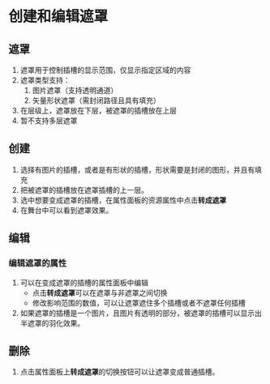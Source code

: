 # 创建和编辑遮罩

## 遮罩
1. 遮罩用于控制插槽的显示范围，仅显示指定区域的内容
2. 遮罩类型支持：
   1. 图片遮罩（支持透明通道）
   2. 矢量形状遮罩（需封闭路径且具有填充）
3. 在层级上，遮罩放在下层，被遮罩的插槽放在上层
4. 暂不支持多层遮罩

## 创建
1. 选择有图片的插槽，或者是有形状的插槽，形状需要是封闭的图形，并且有填充
2. 把被遮罩的插槽放在遮罩插槽的上一层。
3. 选中想要变成遮罩的插槽，在属性面板的资源属性中点击**转成遮罩**
4. 在舞台中可以看到遮罩效果。

## 编辑

### 编辑遮罩的属性

1. 可以在变成遮罩的插槽的属性面板中编辑
    - 点击**转成遮罩**可以在遮罩与非遮罩之间切换
    - 修改影响范围的数值，可以让遮罩遮住多个插槽或者不遮罩任何插槽
2. 如果遮罩的插槽是一个图片，且图片有透明的部分，被遮罩的插槽可以显示出半遮罩的羽化效果。
   
   
## 删除
1. 点击属性面板上**转成遮罩**的切换按钮可以让遮罩变成普通插槽。